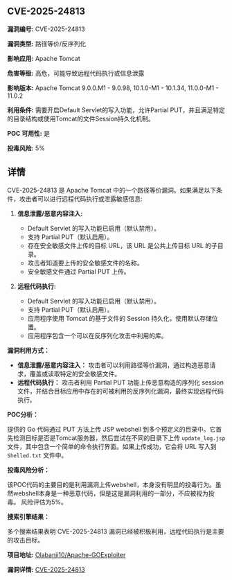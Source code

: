 ## CVE-2025-24813

**漏洞编号:** CVE-2025-24813

**漏洞类型:** 路径等价/反序列化

**影响应用:** Apache Tomcat

**危害等级:** 高危，可能导致远程代码执行或信息泄露

**影响版本:** Apache Tomcat 9.0.0.M1 - 9.0.98, 10.1.0-M1 - 10.1.34, 11.0.0-M1 - 11.0.2

**利用条件:** 需要开启Default Servlet的写入功能，允许Partial PUT，并且满足特定的目录结构或使用Tomcat的文件Session持久化机制。

**POC 可用性:** 是

**投毒风险:** 5%

## 详情

CVE-2025-24813 是 Apache Tomcat 中的一个路径等价漏洞。如果满足以下条件，攻击者可以进行远程代码执行或泄露敏感信息:

1.  **信息泄露/恶意内容注入:**
    *   Default Servlet 的写入功能已启用（默认禁用）。
    *   支持 Partial PUT（默认启用）。
    *   存在安全敏感文件上传的目标 URL，该 URL 是公共上传目标 URL 的子目录。
    *   攻击者知道要上传的安全敏感文件的名称。
    *   安全敏感文件通过 Partial PUT 上传。

2.  **远程代码执行:**
    *   Default Servlet 的写入功能已启用（默认禁用）。
    *   支持 Partial PUT（默认启用）。
    *   应用程序使用 Tomcat 的基于文件的 Session 持久化，使用默认存储位置。
    *   应用程序包含一个可以在反序列化攻击中利用的库。

**漏洞利用方式：**

*   **信息泄露/恶意内容注入：** 攻击者可以利用路径等价漏洞，通过构造恶意请求，覆盖或读取特定的安全敏感文件。
*   **远程代码执行：** 攻击者利用 Partial PUT 功能上传恶意构造的序列化 session 文件，并结合目标应用中存在的可被利用的反序列化漏洞，最终实现远程代码执行。

**POC分析：**

提供的 Go 代码通过 PUT 方法上传 JSP webshell 到多个预定义的目录中。它首先检测目标是否是Tomcat服务器，然后尝试在不同的目录下上传 `update_log.jsp` 文件，其中包含一个简单的命令执行界面。如果上传成功，它会将 URL 写入到 `Shelled.txt` 文件中。

**投毒风险分析：**

该POC代码的主要目的是利用漏洞上传webshell，本身没有明显的投毒行为。虽然webshell本身是一种恶意代码，但是这是漏洞利用的一部分，不应被视为投毒。 风险评估为5%。

**搜索引擎结果：**

多个搜索结果表明 CVE-2025-24813 漏洞已经被积极利用，远程代码执行是主要的攻击目标。

**项目地址:** [Olabanji10/Apache-GOExploiter](https://github.com/Olabanji10/Apache-GOExploiter)

**漏洞详情:** [CVE-2025-24813](https://nvd.nist.gov/vuln/detail/CVE-2025-24813)